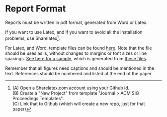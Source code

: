 # Report Format

Reports must be written in pdf format, generated from Word or Latex.

If you want to use Latex, and if you want to avoid
all the installation problems, use
Sharelatex[^sharelatex].

For Latex, and Word, template files can be found
[here](http://www.acm.org/publications/article-templates/proceedings-template.html). Note that the file should be uses as is,
without changes to margins or font sizes or line
spacings.
[See here for a sample](https://github.com/LambdaConglomerate/x9115lam/blob/master/paper/paper.pdf),
which is generated from
[these files](https://github.com/LambdaConglomerate/x9115lam/tree/master/paper).



[^sharelatex]: (A) Open a Sharelatex.com account
using your Github id.<br>
(B) Create a "New Project"
from template "Journal > ACM SIG Proceedings
Templates".<br>
(C) Link that to Github (which will
create a new repo, just for that paper)

Remember that all figures need captions and should
be mentioned in the text. References should be
numbered and listed at the end of the paper.
